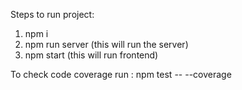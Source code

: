 Steps to run project: 
1. npm i
2. npm run server (this will run the server)
3. npm start (this will run frontend)

To check code coverage run : npm test -- --coverage
